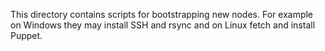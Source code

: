 This directory contains scripts for bootstrapping new nodes. For example on 
Windows they may install SSH and rsync and on Linux fetch and install Puppet.

